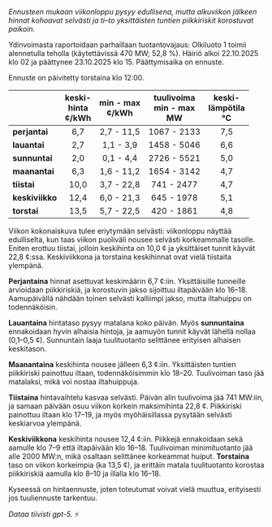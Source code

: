 *Ennusteen mukaan viikonloppu pysyy edullisena, mutta alkuviikon jälkeen hinnat kohoavat selvästi ja ti–to yksittäisten tuntien piikkiriskit korostuvat paikoin.*

Ydinvoimasta raportoidaan parhaillaan tuotantovajaus: Olkiluoto 1 toimii alennetulla teholla (käytettävissä 470 MW; 52,8 %). Häiriö alkoi 22.10.2025 klo 02 ja päättynee 23.10.2025 klo 15. Päättymisaika on ennuste.

Ennuste on päivitetty torstaina klo 12:00.

|  | keski-<br>hinta<br>¢/kWh | min - max<br>¢/kWh | tuulivoima<br>min - max<br>MW | keski-<br>lämpötila<br>°C |
|:-------------|:----------------:|:----------------:|:-------------:|:-------------:|
| **perjantai** | 6,7 | 2,7 - 11,5 | 1067 - 2133 | 7,5 |
| **lauantai** | 2,7 | 1,1 - 3,9 | 1458 - 5046 | 6,6 |
| **sunnuntai** | 2,0 | 0,1 - 4,4 | 2726 - 5521 | 5,0 |
| **maanantai** | 6,3 | 1,6 - 11,2 | 1654 - 3142 | 4,7 |
| **tiistai** | 10,0 | 3,7 - 22,8 | 741 - 2477 | 4,7 |
| **keskiviikko** | 12,4 | 6,0 - 21,3 | 645 - 1978 | 5,1 |
| **torstai** | 13,5 | 5,7 - 22,5 | 420 - 1861 | 4,8 |

Viikon kokonaiskuva tulee eriytymään selvästi: viikonloppu näyttää edulliselta, kun taas viikon puoliväli nousee selvästi korkeammalle tasolle. Eniten erottuu tiistai, jolloin keskihinta on 10,0 ¢ ja yksittäiset tunnit käyvät 22,8 ¢:ssa. Keskiviikkona ja torstaina keskihinnat ovat vielä tiistaita ylempänä.

**Perjantaina** hinnat asettuvat keskimäärin 6,7 ¢:iin. Yksittäisille tunneille arvioidaan piikkiriskiä, ja korostuvin jakso sijoittuu iltapäivään klo 16–18. Aamupäivällä nähdään toinen selvästi kalliimpi jakso, mutta iltahuippu on todennäköisin.

**Lauantaina** hintataso pysyy matalana koko päivän. Myös **sunnuntaina** ennakoidaan hyvin alhaisia hintoja, ja aamuyön tunnit käyvät lähellä nollaa (0,1–0,5 ¢). Sunnuntain laaja tuulituotanto selittänee erityisen alhaisen keskitason.

**Maanantaina** keskihinta nousee jälleen 6,3 ¢:iin. Yksittäisten tuntien piikkiriski painottuu iltaan, todennäköisimmin klo 18–20. Tuulivoiman taso jää matalaksi, mikä voi nostaa iltahuippuja.

**Tiistaina** hintavaihtelu kasvaa selvästi. Päivän alin tuulivoima jää 741 MW:iin, ja samaan päivään osuu viikon korkein maksimihinta 22,8 ¢. Piikkiriski painottuu iltaan klo 17–19, ja myös myöhäisillassa pysytään selvästi keskiarvoa ylempänä.

**Keskiviikkona** keskihinta nousee 12,4 ¢:iin. Piikkejä ennakoidaan sekä aamulle klo 7–9 että iltapäivään klo 16–18. Tuulivoiman minimituotanto jää alle 2000 MW:n, mikä osaltaan selittänee korkeammat huiput. **Torstaina** taso on viikon korkeimpia (ka 13,5 ¢), ja erittäin matala tuulituotanto korostaa piikkiriskiä aamulla klo 8–10 ja illalla klo 16–18.

Kyseessä on hintaennuste, joten toteutumat voivat vielä muuttua, erityisesti jos tuuliennuste tarkentuu.

*Dataa tiivisti gpt-5.* ⚡️

